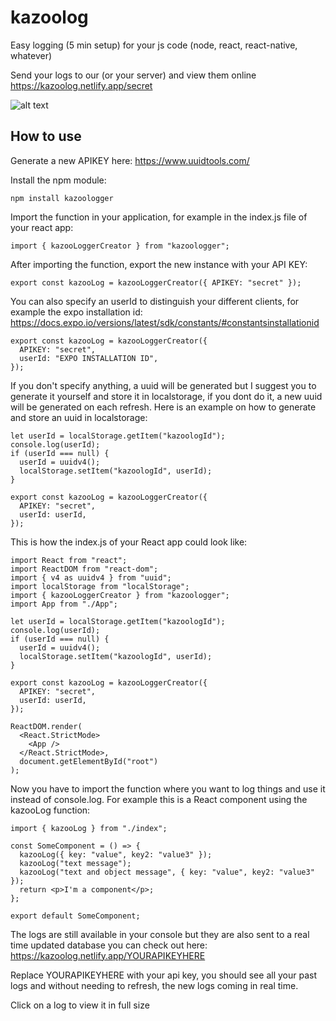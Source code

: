 # kazoolog

Easy logging (5 min setup) for your js code (node, react, react-native, whatever)

Send your logs to our (or your server) and view them online https://kazoolog.netlify.app/secret

![alt text](https://i.imgur.com/bizIIRa.png)

## How to use

Generate a new APIKEY here: https://www.uuidtools.com/

Install the npm module:

```
npm install kazoologger
```

Import the function in your application, for example in the index.js file of your react app:

```
import { kazooLoggerCreator } from "kazoologger";
```

After importing the function, export the new instance with your API KEY:

```
export const kazooLog = kazooLoggerCreator({ APIKEY: "secret" });
```

You can also specify an userId to distinguish your different clients, for example the expo installation id: https://docs.expo.io/versions/latest/sdk/constants/#constantsinstallationid

```
export const kazooLog = kazooLoggerCreator({
  APIKEY: "secret",
  userId: "EXPO INSTALLATION ID",
});
```

If you don't specify anything, a uuid will be generated but I suggest you to generate it yourself and store it in localstorage, if you dont do it, a new uuid will be generated on each refresh.
Here is an example on how to generate and store an uuid in localstorage:

```
let userId = localStorage.getItem("kazoologId");
console.log(userId);
if (userId === null) {
  userId = uuidv4();
  localStorage.setItem("kazoologId", userId);
}

export const kazooLog = kazooLoggerCreator({
  APIKEY: "secret",
  userId: userId,
});

```

This is how the index.js of your React app could look like:

```
import React from "react";
import ReactDOM from "react-dom";
import { v4 as uuidv4 } from "uuid";
import localStorage from "localStorage";
import { kazooLoggerCreator } from "kazoologger";
import App from "./App";

let userId = localStorage.getItem("kazoologId");
console.log(userId);
if (userId === null) {
  userId = uuidv4();
  localStorage.setItem("kazoologId", userId);
}

export const kazooLog = kazooLoggerCreator({
  APIKEY: "secret",
  userId: userId,
});

ReactDOM.render(
  <React.StrictMode>
    <App />
  </React.StrictMode>,
  document.getElementById("root")
);
```

Now you have to import the function where you want to log things and use it instead of console.log.
For example this is a React component using the kazooLog function:

```
import { kazooLog } from "./index";

const SomeComponent = () => {
  kazooLog({ key: "value", key2: "value3" });
  kazooLog("text message");
  kazooLog("text and object message", { key: "value", key2: "value3" });
  return <p>I'm a component</p>;
};

export default SomeComponent;
```

The logs are still available in your console but they are also sent to a real time updated database you can check out here: https://kazoolog.netlify.app/YOURAPIKEYHERE

Replace YOURAPIKEYHERE with your api key, you should see all your past logs and without needing to refresh, the new logs coming in real time.

Click on a log to view it in full size
